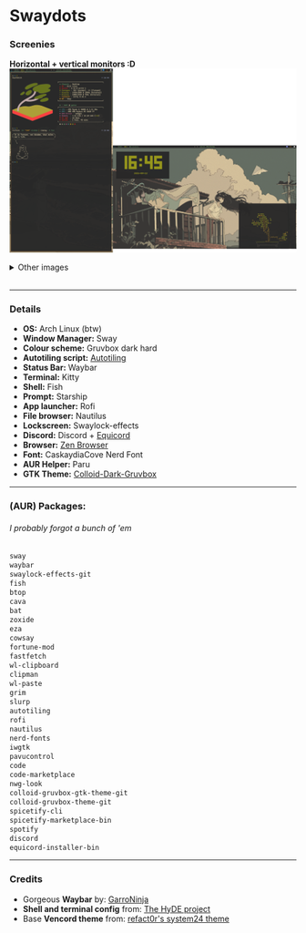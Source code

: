 # Swaydots

### Screenies
**Horizontal + vertical monitors :D**![home](https://github.com/visibobl/swaydots/blob/main/screenies/wind.png?raw=true)
<details>
    <summary>Other images</summary>

**Another one**![home2](https://github.com/visibobl/swaydots/blob/main/screenies/samori.png?raw=true)
**Brave browser**![browser](https://github.com/visibobl/swaydots/blob/main/screenies/browsa.png?raw=true)
**Cava + Spicetify (Spotify-TUI theme)**: ![music](https://github.com/visibobl/swaydots/blob/main/screenies/moosic.png?raw=true)
**Discord + Equicord (System24 theme)**![discord](https://github.com/visibobl/swaydots/blob/main/screenies/discord.png?raw=true)
**Gaming**![home](https://github.com/visibobl/swaydots/blob/main/screenies/karts.png?raw=true)
</details>

</br>

---
### Details
- **OS:** Arch Linux (btw)
- **Window Manager:** Sway
- **Colour scheme:** Gruvbox dark hard
- **Autotiling script:** [Autotiling](https://github.com/nwg-piotr/autotiling)
- **Status Bar:** Waybar
- **Terminal:** Kitty
- **Shell:** Fish
- **Prompt:** Starship
- **App launcher:** Rofi
- **File browser:** Nautilus
- **Lockscreen:** Swaylock-effects
- **Discord:** Discord + [Equicord](https://equicord.org/)
- **Browser:** [Zen Browser](https://zen-browser.app/)
- **Font:** CaskaydiaCove Nerd Font
- **AUR Helper:** Paru
- **GTK Theme:** [Colloid-Dark-Gruvbox](https://github.com/vinceliuice/Colloid-gtk-theme)
---

### (AUR) Packages:
###### I probably forgot a bunch of 'em
```
sway
waybar
swaylock-effects-git
fish
btop
cava
bat
zoxide
eza
cowsay
fortune-mod
fastfetch
wl-clipboard
clipman
wl-paste
grim
slurp
autotiling
rofi
nautilus
nerd-fonts
iwgtk
pavucontrol
code
code-marketplace
nwg-look
colloid-gruvbox-gtk-theme-git
colloid-gruvbox-theme-git
spicetify-cli
spicetify-marketplace-bin
spotify
discord
equicord-installer-bin
```
---
### Credits
- Gorgeous **Waybar** by: [GarroNinja](https://github.com/GarroNinja)
- **Shell and terminal config** from: [The HyDE project](https://github.com/HyDE-Project)
- Base **Vencord theme** from: [refact0r's system24 theme](https://github.com/refact0r/system24/blob/main/theme/flavors/system24-vencord.theme.css)
